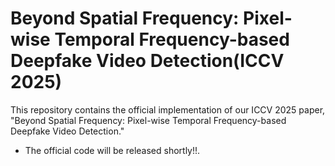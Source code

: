 # Beyond Spatial Frequency: Pixel-wise Temporal Frequency-based Deepfake Video Detection(ICCV 2025)
This repository contains the official implementation of our ICCV 2025 paper,
"Beyond Spatial Frequency: Pixel-wise Temporal Frequency-based Deepfake Video Detection."

- The official code will be released shortly!!.
